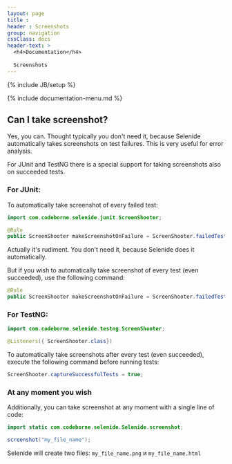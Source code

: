 ```yaml
---
layout: page
title :
header : Screenshots
group: navigation
cssClass: docs
header-text: >
  <h4>Documentation</h4>
  
  Screenshots
---
```

{% include JB/setup %}

{% include documentation-menu.md %}

## Can I take screenshot?

Yes, you can. Thought typically you don't need it, because Selenide automatically takes screenshots on test failures. This is very useful for error analysis.

For JUnit and TestNG there is a special support for taking screenshots also on succeeded tests.

### For JUnit:

To automatically take screenshot of every failed test:

```java
import com.codeborne.selenide.junit.ScreenShooter;

@Rule
public ScreenShooter makeScreenshotOnFailure = ScreenShooter.failedTests();
```

Actually it's rudiment. You don't need it, because Selenide does it automatically.

But if you wish to automatically take screenshot of every test (even succeeded), use the following command:

```java
@Rule
public ScreenShooter makeScreenshotOnFailure = ScreenShooter.failedTests().succeededTests();
```


### For TestNG:

```java
import com.codeborne.selenide.testng.ScreenShooter;

@Listeners({ ScreenShooter.class})
```

To automatically take screenshots after every test (even succeeded), execute the following command before running tests:
```java
ScreenShooter.captureSuccessfulTests = true;
```

### At any moment you wish
Additionally, you can take screenshot at any moment with a single line of code:

```java
import static com.codeborne.selenide.Selenide.screenshot;

screenshot("my_file_name");
```

Selenide will create two files: `my_file_name.png` и `my_file_name.html`
